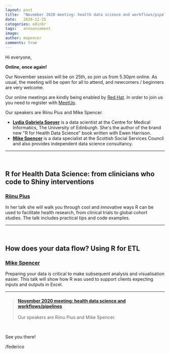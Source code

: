 ```yaml
---
layout: post
title:  "November 2020 meeting: health data science and workflows/pipelines"
date:   2020-11-25
categories: edinbr
tags:   announcement
image:
author: mspencer
comments: true
---
```




Hi everyone,
<br/>


**Online, once again!**

Our November session will be on 25th, so join us from 5.30pm online. As usual, the meeting will be open for all to attend, and newcomers / beginners are very welcome.

Our online meetings are kindly being enabled by [Red Hat](https://www.redhat.com/). In order to join us you need to register with [MeetUp](https://www.meetup.com/EdinbR/).


Our speakers are Riinu Pius and Mike Spencer.

* **[Lydia Gabriela Speyer](https://www.riinu.me/)** is a data scientist at the Centre for Medical Informatics, The University of Edinburgh. She's the author of the brand new "R for Health Data Science" book written with Ewen Harrison.
* **[Mike Spencer](https://mikerspencer.com)** is a data specialist at the Scottish Social Services Council and also provides independent data science consultancy.


---

<br/>

## R for Health Data Science: from clinicians who code to Shiny interventions

### [Riinu Pius](https://www.riinu.me/)

In her talk she will walk you through cool and innovative ways R can be used to facilitate health research, from clinical trials to global cohort studies. The talk includes practical tips and code examples.


---

<br/>

## How does your data flow? Using R for ETL

### [Mike Spencer](https://mikerspencer.com)

Preparing your data is critical to make subsequent analysis and visualisation easier. This talk will show how R was used to support clients expecting inputs and outputs in Excel.


---


<blockquote class="embedly-card"><h4><a href="https://www.meetup.com/EdinbR/events/273977305">November 2020 meeting: health data science and workflows/pipelines</a></h4><p>Our speakers are Riinu Pius and Mike Spencer.</p></blockquote><script async src="//cdn.embedly.com/widgets/platform.js" charset="UTF-8"></script>

<br/>


See you there!

/federico

